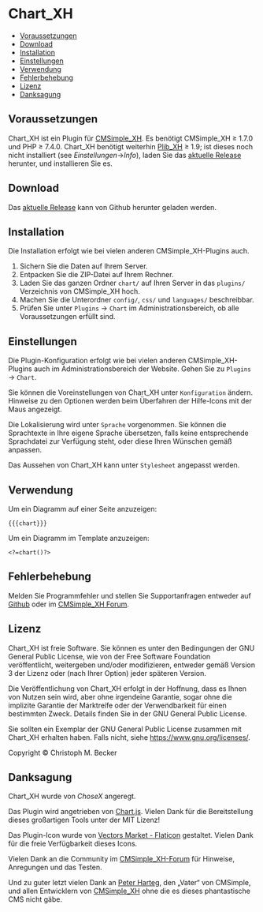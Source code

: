 # Chart_XH

- [Voraussetzungen](#voraussetzungen)
- [Download](#download)
- [Installation](#installation)
- [Einstellungen](#einstellungen)
- [Verwendung](#verwendung)
- [Fehlerbehebung](#fehlerbehebung)
- [Lizenz](#lizenz)
- [Danksagung](#danksagung)

## Voraussetzungen

Chart_XH ist ein Plugin für [CMSimple_XH](https://cmsimple-xh.org/de/).
Es benötigt CMSimple_XH ≥ 1.7.0 und PHP ≥ 7.4.0.
Chart_XH benötigt weiterhin [Plib_XH](https://github.com/cmb69/plib_xh) ≥ 1.9;
ist dieses noch nicht installiert (see *Einstellungen*→*Info*),
laden Sie das [aktuelle Release](https://github.com/cmb69/plib_xh/releases/latest)
herunter, und installieren Sie es.

## Download

Das [aktuelle Release](https://github.com/cmb69/chart_xh/releases/latest)
kann von Github herunter geladen werden.

## Installation

Die Installation erfolgt wie bei vielen anderen CMSimple_XH-Plugins auch.

1. Sichern Sie die Daten auf Ihrem Server.
1. Entpacken Sie die ZIP-Datei auf Ihrem Rechner.
1. Laden Sie das ganzen Ordner `chart/` auf Ihren Server in das
   `plugins/` Verzeichnis von CMSimple_XH  hoch.
1. Machen Sie die Unterordner `config/`, `css/` und `languages/`
   beschreibbar.
1. Prüfen Sie unter `Plugins` → `Chart` im Administrationsbereich,
   ob alle Voraussetzungen erfüllt sind.

## Einstellungen

Die Plugin-Konfiguration erfolgt wie bei vielen anderen
CMSimple_XH-Plugins auch im Administrationsbereich der Website.
Gehen Sie zu `Plugins` → `Chart`.

Sie können die Voreinstellungen von Chart_XH unter
`Konfiguration` ändern. Hinweise zu den Optionen werden beim
Überfahren der Hilfe-Icons mit der Maus angezeigt.

Die Lokalisierung wird unter `Sprache` vorgenommen. Sie können die
Sprachtexte in Ihre eigene Sprache übersetzen, falls keine
entsprechende Sprachdatei zur Verfügung steht, oder diese Ihren
Wünschen gemäß anpassen.

Das Aussehen von Chart_XH kann unter `Stylesheet` angepasst werden.

## Verwendung

Um ein Diagramm auf einer Seite anzuzeigen:

    {{{chart}}}

Um ein Diagramm im Template anzuzeigen:

    <?=chart()?>

## Fehlerbehebung

Melden Sie Programmfehler und stellen Sie Supportanfragen entweder auf
[Github](https://github.com/cmb69/chart_xh/issues) oder im
[CMSimple_XH Forum](https://cmsimpleforum.com/).

## Lizenz

Chart_XH ist freie Software. Sie können es unter den Bedingungen der
GNU General Public License, wie von der Free Software Foundation
veröffentlicht, weitergeben und/oder modifizieren, entweder gemäß
Version 3 der Lizenz oder (nach Ihrer Option) jeder späteren Version.

Die Veröffentlichung von Chart_XH erfolgt in der Hoffnung, dass es
Ihnen von Nutzen sein wird, aber ohne irgendeine Garantie, sogar ohne
die implizite Garantie der Marktreife oder der Verwendbarkeit für einen
bestimmten Zweck. Details finden Sie in der GNU General Public License.

Sie sollten ein Exemplar der GNU General Public License zusammen mit
Chart_XH erhalten haben. Falls nicht, siehe <https://www.gnu.org/licenses/>.

Copyright © Christoph M. Becker

## Danksagung

Chart_XH wurde von *ChoseX* angeregt.

Das Plugin wird angetrieben von [Chart.js](https://www.chartjs.org/).
Vielen Dank für die Bereitstellung dieses großartigen Tools unter der MIT Lizenz!

Das Plugin-Icon wurde von [Vectors Market - Flaticon](https://www.flaticon.com/free-icons/graph) gestaltet.
Vielen Dank für die freie Verfügbarkeit dieses Icons.

Vielen Dank an die Community im
[CMSimple_XH-Forum](https://www.cmsimpleforum.com/) für Hinweise,
Anregungen und das Testen.

Und zu guter letzt vielen Dank an [Peter Harteg](https://www.harteg.dk/),
den „Vater“ von CMSimple, und allen Entwicklern von [CMSimple_XH](https://www.cmsimple-xh.org/de/)
ohne die es dieses phantastische CMS nicht gäbe.
